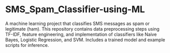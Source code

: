 # SMS_Spam_Classifier-using-ML
A machine learning project that classifies SMS messages as spam or legitimate (ham). This repository contains data preprocessing steps using TF-IDF, feature engineering, and implementation of classifiers like Naive Bayes, Logistic Regression, and SVM. Includes a trained model and example scripts for inference.

